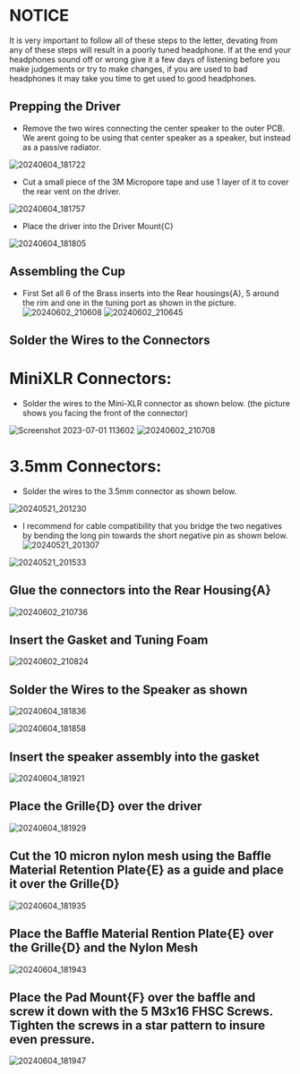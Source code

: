# NOTICE

It is very important to follow all of these steps to the letter, devating from any of these steps will result in a poorly tuned headphone. If at the end your headphones sound off or wrong give it a few days of listening before you make judgements or try to make changes, if you are used to bad headphones it may take you time to get used to good headphones.

## Prepping the Driver
- Remove the two wires connecting the center speaker to the outer PCB. We arent going to be using that center speaker as a speaker, but instead as a passive radiator.

![20240604_181722](https://github.com/CapraAudio/Ouroboros/assets/122894651/34b0e1d8-1f3d-46d9-83df-b0898cfd3bb9)

- Cut a small piece of the 3M Micropore tape and use 1 layer of it to cover the rear vent on the driver.

![20240604_181757](https://github.com/CapraAudio/Ouroboros/assets/122894651/fef6a752-ea0a-4829-8d5c-ffdd20c7733d)

- Place the driver into the Driver Mount{C}

![20240604_181805](https://github.com/CapraAudio/Ouroboros/assets/122894651/a2ca8d6e-cb55-494a-9274-baa3f8df51c5)

## Assembling the Cup

- First Set all 6 of the Brass inserts into the Rear housings{A}, 5 around the rim and one in the tuning port as shown in the picture.
![20240602_210608](https://github.com/CapraAudio/Ouroboros/assets/122894651/4f8393a5-325a-4e9a-9258-2e74354fd907)
![20240602_210645](https://github.com/CapraAudio/Ouroboros/assets/122894651/d5a52364-f075-4734-a9b5-80b2622a1e23)

## Solder the Wires to the Connectors
# MiniXLR Connectors:
- Solder the wires to the Mini-XLR connector as shown below. (the picture shows you facing the front of the connector)

![Screenshot 2023-07-01 113602](https://github.com/CapraAudio/Satyr-1/assets/122894651/2c4a67ad-d952-4a72-a30b-05f7dded4603)
![20240602_210708](https://github.com/CapraAudio/Ouroboros/assets/122894651/9d76a1d0-80f0-4497-9dce-12a9b626ecd2)

# 3.5mm Connectors:
- Solder the wires to the 3.5mm connector as shown below.

![20240521_201230](https://github.com/CapraAudio/Satyr-1/assets/122894651/d3af9b17-ccc6-4de0-b97f-36079af1eae9)

- I recommend for cable compatibility that you bridge the two negatives by bending the long pin towards the short negative pin as shown below.
![20240521_201307](https://github.com/CapraAudio/Satyr-1/assets/122894651/e7518954-67dc-40ed-afff-2cbc53bb133d)

![20240521_201533](https://github.com/CapraAudio/Satyr-1/assets/122894651/4e96dd81-bc68-4fd1-b997-00669ef45dd8)

## Glue the connectors into the Rear Housing{A}

![20240602_210736](https://github.com/CapraAudio/Ouroboros/assets/122894651/df7738c0-9b6e-4c1b-b35c-39a4555001a4)

## Insert the Gasket and Tuning Foam

![20240602_210824](https://github.com/CapraAudio/Ouroboros/assets/122894651/484832ed-4cac-40d7-9104-a9a8d8f4596a)

## Solder the Wires to the Speaker as shown

![20240604_181836](https://github.com/CapraAudio/Ouroboros/assets/122894651/25c041ea-189b-48f0-a797-b17bead2d052)

![20240604_181858](https://github.com/CapraAudio/Ouroboros/assets/122894651/9ccbd6fc-9b07-4b4f-b7be-62bd2c504ebc)

## Insert the speaker assembly into the gasket

![20240604_181921](https://github.com/CapraAudio/Ouroboros/assets/122894651/42b27bb5-9a30-4deb-8e18-8f529ad114a1)

## Place the Grille{D} over the driver

![20240604_181929](https://github.com/CapraAudio/Ouroboros/assets/122894651/f3153aa1-9cf2-4fa0-8591-757e2b1ad51a)

## Cut the 10 micron nylon mesh using the Baffle Material Retention Plate{E} as a guide and place it over the Grille{D}

![20240604_181935](https://github.com/CapraAudio/Ouroboros/assets/122894651/7e57c5b5-84f9-4c22-840d-79b8a1b75c42)

## Place the Baffle Material Rention Plate{E} over the Grille{D} and the Nylon Mesh

![20240604_181943](https://github.com/CapraAudio/Ouroboros/assets/122894651/b18f7e83-c1dc-4329-b9e2-df220f86aef9)

## Place the Pad Mount{F} over the baffle and screw it down with the 5 M3x16 FHSC Screws. Tighten the screws in a star pattern to insure even pressure.

![20240604_181947](https://github.com/CapraAudio/Ouroboros/assets/122894651/6d9f4b17-706f-4f7e-856b-c2bb6909af33)

